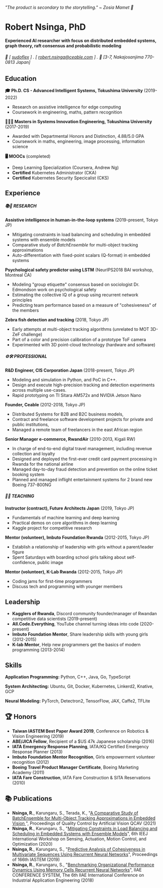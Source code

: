 ###### "The product is secondary to the storytelling." ~ Zosia Mamet 👋

Robert Nsinga, PhD
======

#### Experienced AI researcher with focus on distributed embedded systems, graph theory, raft consensus and probabilistic modeling
###### 📧 [ [sudoflex](http://github.com/sudoflex) ] . [ robert.nsinga@ceable.com ] . 📮 [3-7, Nakajosanjima 770-0813 Japan]


Education
---------
**🎓 Ph.D. CS - Advanced Intelligent Systems, Tokushima University** (2019-2022)

- Research on assistive intelligence for edge computing
- Coursework in engineering, maths, pattern recognition

**👨🏾‍🎓 Masters in Systems Innovation Engineering, Tokushima University** (2017-2019)

- Awarded with Departmental Honors and Distinction, 4.88/5.0 GPA
- Coursework in maths, engineering, image processing, information science

**🖥 MOOCs** (completed)

- Deep Learning Specialization (Coursera, Andrew Ng)
- **Certified** Kubernetes Administrator (CKA)
- **Certified** Kubernetes Security Specicalist (CKS)

Experience
----------
##### 📚🔬 RESEARCH
**Assistive intelligence in human-in-the-loop systems** (2019-present, Tokyo JP)

- Mitigating constraints in load balancing and scheduling in embedded systems with ensemble models
- Comparative study of *BatchEnsemble* for multi-object tracking approximations
- Auto-differentiation with fixed-point scalars (Q-format) in embedded systems

**Psychological safety predictor using LSTM** (NeurIPS2018 BAI workshop, Montreal CA)

- Modeling "group etiquette" consensus based on sociologist Dr. Edmondson work on psychological safety
- Estimating the collective IQ of a group using recurrent network principles
- Predicting team performance based on a measure of "cohesiveness" of the members

**Zebra fish detection and tracking** (2018, Tokyo JP)

- Early attempts at multi-object tracking algorithms (unrelated to MOT 3D-ZeF challenge)
- Part of a color and precision calibration of a prototype ToF camera
- Experimented with 3D point-cloud technology (hardware and software)

##### ⚙️🛠 PROFESSIONAL
**R&D Engineer, CIS Corporation Japan** (2018-present, Tokyo JP)

- Modeling and simulation in Python, and PoC in C++.
- Design and execute high-precision tracking and detection experiments across multiple use-cases.
- Rapid prototyping on TI Sitara AM572x and NVIDIA Jetson Nano

**Founder, Ceable** (2012-2018, Tokyo JP)

- Distributed Systems for B2B and B2C business models,
- Contract and freelance software development projects for private and public institutions,
- Managed a remote team of freelancers in the east African region

**Senior Manager e-commerce, RwandAir** (2010-2013, Kigali RW)

- In charge of end-to-end digital travel management, including revenue collection and loyalty
- Designed and deployed the first-ever credit card payment processing in Rwanda for the national airline
- Managed day-to-day fraud detection and prevention on the online ticket booking system
- Planned and managed inflight entertainment systems for 2 brand new Boeing 737-800NG

##### 📝💡 TEACHING
**Instructor (contract), Future Architects Japan** (2019, Tokyo JP)

- Fundamentals of machine learning and deep learning
- Practical demos on core algorithms in deep learning
- Kaggle project for competitive research

**Mentor (volunteer), Imbuto Foundation Rwanda** (2012-2015, Tokyo JP)

- Establish a relationship of leadership with girls without a parent/leader figure
- Spent Saturdays with boarding school girls talking about self-confidence, public image

**Mentor (volunteer), K-Lab Rwanda** (2012-2015, Tokyo JP)

- Coding jams for first-time programmers
- Discuss tech and programming with younger members

Leadership
---------

- **Kagglers of Rwanda**, Discord community founder/manager of Rwandan competitive data scientists (2019-present)
- **All.Code.Everything**, YouTube channel turning ideas into code (2020-present)
- **Imbuto Foundation Mentor**, Share leadership skills with young girls (2012-2015)
- **K-lab Mentor**, Help new programmers get the basics of modern programming (2013-2014)

Skills
------
**Application Programming:** Python, C++, Java, Go, TypeScript

**System Architecting:** Ubuntu, Git, Docker, Kubernetes, Linkerd2, Knative, GCP

**Neural Modeling:** PyTorch, Detectron2, TensorFlow, JAX, Caffe2, TFLite

🏆 Honors
---------
- **Taiwan IASTEM Best Paper Award 2019**, Conference on Robotics & Vision Engineering (2019)
- **ABE/JICA Fellow**, Recipient of a $US 47k Japanese scholarship (2016)
- **IATA Emergency Response Planning**, IATA/KQ Certified Emergency Response Planner (2013)
- **Imbuto Foundation Mentor Recognition**, Girls empowerment volunteer recognition (2012)
- **Boeing Travel Product Manager Certificate**, Boeing Marketing Academy (2011)
- **IATA Fare Construction**, IATA Fare Construction & SITA Reservations (2010)

📚 Publications
---------------
- **Nsinga, R.**, Karungaru, S., Terada, K., "[A Comparative Study of BatchEnsemble for Multi-Object Tracking Approximations in Embedded Vision
](https://web.db.tokushima-u.ac.jp/cgi-bin/edb_browse?ACT=BROWSE&EID=375662)", Proceedings of Quality Control by Artificial Vision QCAV (2021)
- **Nsinga, R.**, Karungaru, S., "[Mitigating Constraints in Load Balancing and Scheduling in Embedded Systems with Ensemble Models](https://web.db.tokushima-u.ac.jp/Assistance/browse?eid=364042)", 6th IEEJ International Workshop on Sensing, Actuation, Motion Control, and Optimization (2020)
- **Nsinga, R.**, Karungaru, S., "[Predictive Analysis of Cohesiveness in Multivariate Sequences Using Recurrent Neural Networks](https://www.worldresearchlibrary.org/up_proc/pdf/2571-15530564251-5.pdf)", Proceedings of 166th IASTEM (2019)
- **Nsinga, R.**, Karungaru, S., "[Benchmarking Organizational Performance Dynamics Using Memory Cells Recurrent Neural Networks](https://pdfs.semanticscholar.org/a264/0ee7f58d3f78d5be74fec02a43d8542ad78a.pdf)", IIAE CONFERENCE SYSTEM, The 6th IIAE International Conference on Industrial Application Engineering (2018)
